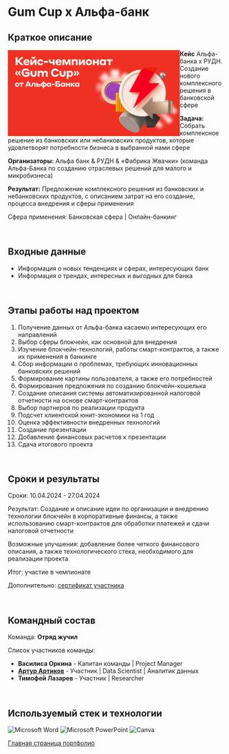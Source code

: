 # Gum Cup x Альфа-банк

## Краткое описание

<img src="https://github.com/ArturArtikov/Portfolio/blob/main/1_media/3_case_championships_projects/case_projects5.png" height=200 align="left"> 

__Кейс__ Альфа-банка x РУДН. Создание нового комплексного решения в банковской сфере

__Задача:__ Собрать комплексное решение из банковских или небанковских продуктов, которые удовлетворят потребности бизнеса в выбранной нами сфере

__Организаторы:__ Альфа банк & РУДН & «Фабрика Жвачки» (команда Альфа-Банка по созданию отраслевых решений для малого и микробизнеса)

__Результат:__ Предложение комплексного решения из банковских и небанковских продуктов, с описанием затрат на его создание, процесса внедрения и сферы применения

Сфера применения: Банковская сфера | Онлайн-банкинг

<br/>

## Входные данные

* Информация о новых тенденциях и сферах, интересующих банк
* Информация о трендах, интересных и выгодных для банка

<br/>

## Этапы работы над проектом

1. Получение данных от Альфа-банка касаемо интересующих его направлений
2. Выбор сферы блокчейн, как основной для внедрения
3. Изучение блокчейн-технологий, работы смарт-контрактов, а также их применения в банкинге
4. Сбор информации о проблемах, требующих инновационных банковских решений
5. Формирование картины пользователя, а также его потребностей
6. Формирование предложения по созданию блокчейн-кошелька
7. Создание описания системы автоматизированной налоговой отчетности на основе смарт-контрактов
8. Выбор партнеров по реализации продукта
9. Подсчет клиентской юнит-экономики на 1 год
10. Оценка эффективности внедренных технологий
11. Создание презентации
12. Добавление финансовых расчетов к презентации
13. Сдача итогового проекта

<br/>

## Сроки и результаты

Сроки: 10.04.2024 - 27.04.2024

Результат: Создание и описание идеи по организации и внедрению технологии блокчейн в корпоративные финансы, а также использованию смарт-контрактов для обработки платежей и сдачи налоговой отчетности

Возможные улучшения: добавление более четкого финансового описания, а также технологического стека, необходимого для реализации проекта

Итог: участие в чемпионате

Дополнительно: [сертификат участника](https://github.com/ArturArtikov/Portfolio/blob/main/1_media/4_certificates/Alfa%20Gum%20Cup%20-%202024.%20%D0%94%D0%B8%D0%BF%D0%BB%D0%BE%D0%BC%20%D1%83%D1%87%D0%B0%D1%81%D1%82%D0%BD%D0%B8%D0%BA%D0%B0.%20%D0%90%D1%80%D1%82%D1%83%D1%80%20%D0%90%D1%80%D1%82%D0%B8%D0%BA%D0%BE%D0%B2.pdf)

<br/>

## Командный состав

Команда: __Отряд жучил__

Список участников команды:

* __Василиса Оркина__ -  Капитан команды | Project Manager
* [__Артур Артиков__](https://github.com/ArturArtikov) - Участник | Data Scientist | Аналитик данных
* __Тимофей Лазарев__ - Участник | Researcher

<br/>

## Используемый стек и технологии

![Microsoft Word](https://img.shields.io/badge/Microsoft_Word-2B579A?style=for-the-badge&logo=microsoft-word&logoColor=white)
![Microsoft PowerPoint](https://img.shields.io/badge/Microsoft_PowerPoint-B7472A?style=for-the-badge&logo=microsoft-powerpoint&logoColor=white)
![Canva](https://img.shields.io/badge/Canva-%2300C4CC.svg?style=for-the-badge&logo=Canva&logoColor=white)

[Главная страница портфолио](https://github.com/ArturArtikov/Portfolio/blob/main/README.md)
